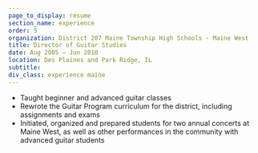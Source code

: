 ```yaml
---
page_to_display: resume
section_name: experience
order: 5
organization: District 207 Maine Township High Schools - Maine West
title: Director of Guitar Studies
date: Aug 2005 – Jun 2010
location: Des Plaines and Park Ridge, IL
subtitle: 
div_class: experience maine
---
```

* Taught beginner and advanced guitar classes
* Rewrote the Guitar Program curriculum for the district, including assignments and exams
* Initiated, organized and prepared students for two annual concerts at Maine West, as well as other performances in the community with advanced guitar students  
